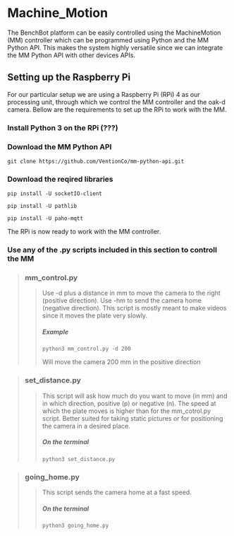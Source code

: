 # Machine_Motion
The BenchBot platform can be easily controlled using the MachineMotion (MM) controller which can be programmed using Python and the MM Python API. This makes the system highly versatile since we can integrate the MM Python API with other devices APIs.

## Setting up the Raspberry Pi
For our particular setup we are using a Raspberry Pi (RPi) 4 as our processing unit, through which we control the MM controller and the oak-d camera. 
Bellow are the requirements to set up the RPi to work with the MM.

### Install Python 3 on the RPi (???)

### Download the MM Python API

`git clone https://github.com/VentionCo/mm-python-api.git`

### Download the reqired libraries

`pip install -U socketIO-client`

`pip install -U pathlib`

`pip install -U paho-mqtt`

The RPi is now ready to work with the MM controller.

### Use any of the .py scripts included in this section to controll the MM


> ### **mm_control.py**
>
>> Use -d plus a distance in mm to move the camera to the right (positive direction). Use -hm to send the camera home (negative direction). This script is mostly meant to make videos since it moves the plate very slowly.
>>
>> ##### **Example** 
>>
>>`python3 mm_control.py -d 200`
>>
>> Will move the camera 200 mm in the positive direction


> ### **set_distance.py**
>
>> This script will ask how much do you want to move (in mm) and in which direction, positive (p) or negative (n). The speed at which the plate moves is higher than for the mm_cotrol.py script. Better suited for taking static pictures or for positioning the camera in a desired place. 
>>
>> ##### **On the terminal** 
>>
>>`python3 set_distance.py`


> ### **going_home.py**
>
>> This script sends the camera home at a fast speed.
>>
>> ##### **On the terminal** 
>>
>>`python3 going_home.py`
